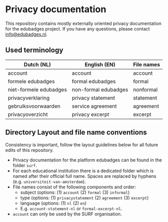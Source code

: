 # Privacy documentation
This repository contains mostly externally oriented privacy documentation for the edubadges project. If you have any questions, please contact info@edubadges.nl.

## Used terminology
| Dutch (NL) | English (EN) | File names |
| ---------- | ------------ | ---------- |
| account | account | account |
| formele edubadges | formal edubadges | formal |
| niet-formele edubadges | non-formal edubadges | nonformal |
| privacyverklaring | privacy statement | statement |
| gebruiksvoorwaarden | service agreement | agreement |
| privacyoverzicht | privacy excerpt | excerpt |

## Directory Layout and file name conventions
Consistency is important, follow the layout guidelines below for all future edits of this repository.

* Privacy documentation for the platform edubadges can be found in the folder `surf`.
* For each educational institution there is a dedicated folder which is named after their official full name. Spaces are replaced by hyphens (e.g. `universiteit-van-amsterdam`).
* File names consist of the following components and order:
  * subject (options: (1) `account` (2) `formal` (3) `informal`)
  * type (options: (1) `privacystatement` (2) `agreement` (3) `excerpt`)
  * language (options: (1) `nl` (2) `en`)
  * E.g. `account-statement-nl` or `formal-excerpt-nl`.
* `account` can only be used by the SURF organisation.
